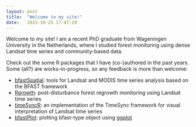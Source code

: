 ```yaml
---
layout: post
title:  "Welcome to my site!"
date:   2015-10-25 17:47:19
---
```


Welcome to my site! I am a recent PhD graduate from Wageningen University in the Netherlands, where I studied forest monitoring using dense Landsat time series and community-based data.

Check out the some R packages that I have (co-)authored in the past years. Some (all?) are works-in-progress, so any feedback is more than welcome:

* [bfastSpatial](http://github.com/dutri001/bfastSpatial): tools for Landsat and MODIS time series analysis based on the BFAST framework
* [Rgrowth](http://github.com/bendv/Rgrowth): post-disturbance forest regrowth monitoring using Landsat time series
* [timeSyncR](http://github.com/bendv/timeSyncR): an implementation of the TimeSync framework for visual interpretation of Landsat time series
* [bfastPlot](http://github.com/bendv/bfastPlot): plotting bfast-type object using [ggplot](http://ggplot2.org/)
